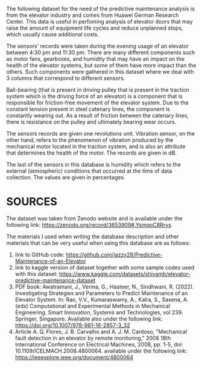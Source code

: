 The following dataset for the need of the predictive maintenance analysis is from the elevator industry and comes from Huawei German Research Center. This data is useful in perfoming analysis of elevator doors that may raise the amount of equipment life cycles and reduce unplanned stops, which usually cause additional costs. 

The sensors' records were taken during the evening usage of an elevator between 4:30 pm and 11:30 pm. There are many different components such as motor fans, gearboxes, and humidity that may have an impact on the health of the elevator systems, but some of them have more impact than the others. Such components were gathered in this dataset where we deal with 3 columns that correspond to different sensors. 

Ball-bearing (that is present in driving pulley that is present in the traction system which is the driving force of an elevator) is a component that is responsible for friction-free movement of the elevator system. Due to the constant tension present in steel catenary lines, the component is constantly wearing out. As a result of friction between the catenary lines, there is resistance on the pulley and ultimately bearing wear occurs. 

The sensors records are given one revolutions unit. Vibration sensor, on the other hand, refers to the phenomenon of vibration produced by the mechanical motor located in the traction system, and is also an attribute that determines the health of the motor. The records are given in dB. 

The last of the sensors in this database is humidity which refers to the external (atmospheric) conditions that occurred at the time of data collection. The values are given in percentages.

# SOURCES

The dataset was taken from Zenodo website and is available under the following link: https://zenodo.org/record/3653909#.YsmqoC8Rrys

The materials I used when writing the database description and other materials that can be very useful when using this database are as follows:
1) link to GitHub code: https://github.com/jazzy28/Predictive-Maintenance-of-an-Elevator
2) link to kaggle version of dataset together with some sample codes used with this dataset: https://www.kaggle.com/datasets/shivamb/elevator-predictive-maintenance-dataset
3) PDF book: Awatramani, J., Verma, G., Hasteer, N., Sindhwani, R. (2022). Investigating Strategies and Parameters to Predict Maintenance of an Elevator System. In: Rao, V.V., Kumaraswamy, A., Kalra, S., Saxena, A. (eds) Computational and Experimental Methods in Mechanical Engineering. Smart Innovation, Systems and Technologies, vol 239. Springer, Singapore. Available also under the following link: https://doi.org/10.1007/978-981-16-2857-3_32
4) Article A. Q. Flores, J. B. Carvalho and A. J. M. Cardoso, "Mechanical fault detection in an elevator by remote monitoring," 2008 18th International Conference on Electrical Machines, 2008, pp. 1-5, doi: 10.1109/ICELMACH.2008.4800064. available under the following link: https://ieeexplore.ieee.org/document/4800064
